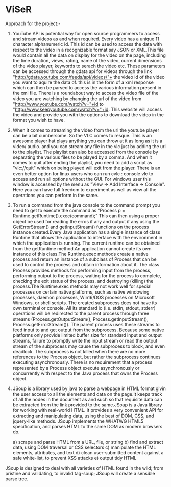 # ViSeR
Approach for the project:-

1. YouTube API is potential way for open source programmers to access and stream videos as and when required. Every video has a unique 11 character alphanumeric id. This id can be used to access the data with respect to the video in a recognizable format say JSON or XML.This file would contain all the data on display for the video on the page, including the time duration, views, rating, name of the video, current dimensions of the video player, keywords to serach the video etc. These parameters can be accessed through the gdata api for videos through the link "http://gdata.youtube.com/feeds/api/videos/"+ the video id of the video you want to aquire the data of. this is in the form of a xml response which can then be parsed to access the various information present in the xml file. There is a roundabout way to access the video file of the video you are watching by changing the url of the video from "http://www.youtube.com/watch?v="+id to "http://www.keepyoutube.com/watch?v="+id. This website will access the video and provide you with the options to download the video in the format you wish to have.

2. When it comes to streaming the video from the url the youtube player can be a bit cumbersome. So the VLC comes to resque. This is an awesome player hat plays anything you can throw at it as long as it is a video/ audio. and you can stream any file in the vlc just by adding the url to the playlist. The playlist can also be accessed from the console by separating the various files to be played by a comma. And when it comes to quit after ending the playlist, you need to add a script as "vlc://quit" which on being played will exit from the player. There is an even better option for linux users who can run cvlc : console vlc to access and run all options without the GUI. For windows user this window is accessed by the menu as "View -> Add Interface -> Console". Here you can have full freedom to experiment as well as view all the operations you can perform in the same.

3. To run a command from the java console to the command prompt you need to get to execute the command as "Process p = Runtime.getRuntime().exec(command);" This can then using a proper object be used for reading the erros if any and output if any using the GetErrorStream() and getInputStream() functions on the process instance created.Every Java application has a single instance of class Runtime that allows the application to interface with the environment in which the application is running. The current runtime can be obtained from the getRuntime method.An application cannot create its own instance of this class.The Runtime.exec methods create a native process and return an instance of a subclass of Process that can be used to control the process and obtain information about it. The class Process provides methods for performing input from the process, performing output to the process, waiting for the process to complete, checking the exit status of the process, and destroying (killing) the process.The Runtime.exec methods may not work well for special processes on certain native platforms, such as native windowing processes, daemon processes, Win16/DOS processes on Microsoft Windows, or shell scripts. The created subprocess does not have its own terminal or console. All its standard io (i.e. stdin, stdout, stderr) operations will be redirected to the parent process through three streams (Process.getOutputStream(), Process.getInputStream(), Process.getErrorStream()). The parent process uses these streams to feed input to and get output from the subprocess. Because some native platforms only provide limited buffer size for standard input and output streams, failure to promptly write the input stream or read the output stream of the subprocess may cause the subprocess to block, and even deadlock.
The subprocess is not killed when there are no more references to the Process object, but rather the subprocess continues executing asynchronously. There is no requirement that a process represented by a Process object execute asynchronously or concurrently with respect to the Java process that owns the Process object.

4. JSoup is a library used by java to parse a webpage in HTML format givin the user access to all the elements and data on the page.It keeps track of all the nodes in the document as and such so that requisite data can be extracted from the link provided to the same.JSoup is a Java library for working with real-world HTML. It provides a very convenient API for extracting and manipulating data, using the best of DOM, CSS, and jquery-like methods. JSoup implements the WHATWG HTML5 specification, and parses HTML to the same DOM as modern browsers do.

	a) scrape and parse HTML from a URL, file, or string
	b) find and extract data, using DOM traversal or CSS selectors
	c) manipulate the HTML elements, attributes, and text
	d) clean user-submitted content against a safe white-list, to prevent XSS attacks
	e) output tidy HTML

JSoup is designed to deal with all varieties of HTML found in the wild; from pristine and validating, to invalid tag-soup; JSoup will create a sensible parse tree.
